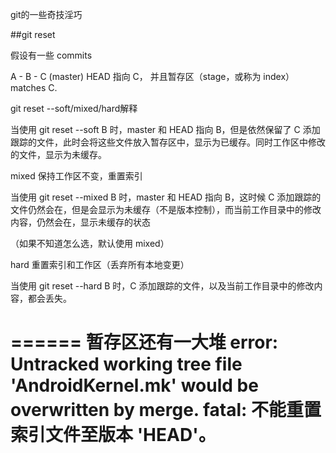 git的一些奇技淫巧

##git reset 

假设有一些 commits

A - B - C (master)
HEAD 指向 C， 并且暂存区（stage，或称为 index）matches C.

git reset --soft/mixed/hard解释

当使用 git reset --soft B 时，master 和 HEAD 指向 B，但是依然保留了 C 添加跟踪的文件，此时会将这些文件放入暂存区中，显示为已缓存。同时工作区中修改的文件，显示为未缓存。

mixed 保持工作区不变，重置索引

当使用 git reset --mixed B 时，master 和 HEAD 指向 B，这时候 C 添加跟踪的文件仍然会在，但是会显示为未缓存（不是版本控制），而当前工作目录中的修改内容，仍然会在，显示未缓存的状态

（如果不知道怎么选，默认使用 mixed）

hard 重置索引和工作区（丢弃所有本地变更）

当使用 git reset --hard B 时，C 添加跟踪的文件，以及当前工作目录中的修改内容，都会丢失。


======
暂存区还有一大堆
error: Untracked working tree file 'AndroidKernel.mk' would be overwritten by merge.
fatal: 不能重置索引文件至版本 'HEAD'。
======
